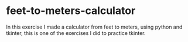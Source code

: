 # feet-to-meters-calculator
In this exercise I made a calculator from feet to meters, using python and tkinter, this is one of the exercises I did to practice tkinter.

